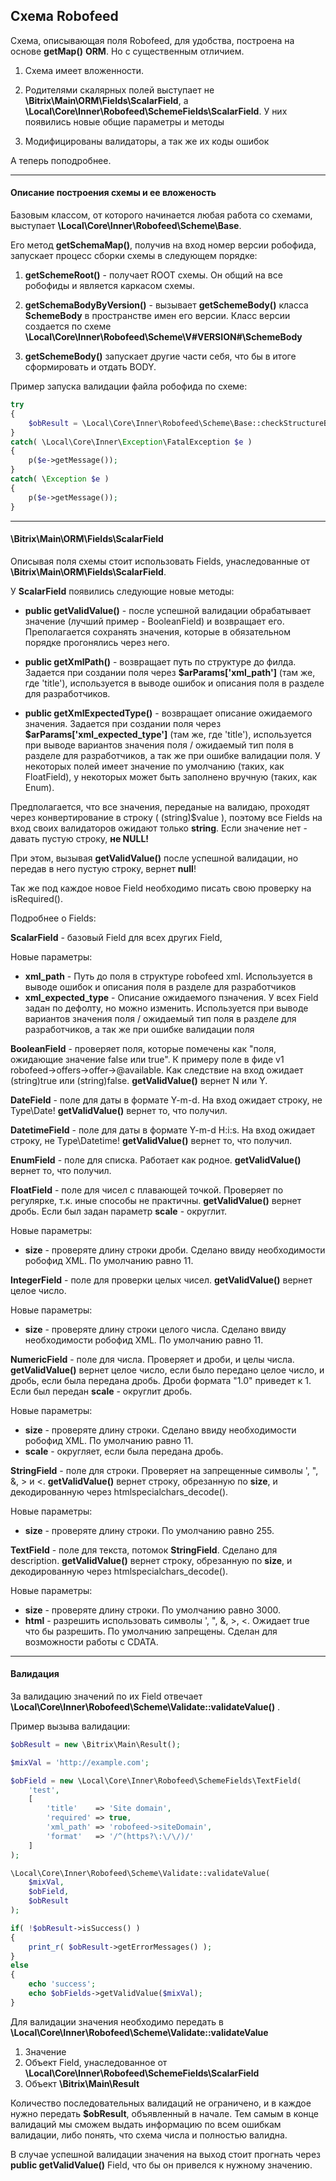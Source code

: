## Схема Robofeed

Схема, описывающая поля Robofeed, для удобства, построена на основе **getMap()** **ORM**. Но с существенным отличием.

1. Схема имеет вложенности.

1. Родителями скалярных полей выступает не **\Bitrix\Main\ORM\Fields\ScalarField**, а **\Local\Core\Inner\Robofeed\SchemeFields\ScalarField**. У них появились новые общие параметры и методы

1. Модифицированы валидаторы, а так же их коды ошибок

А теперь поподробнее.

-----


#### Описание построения схемы и ее вложеность

Базовым классом, от которого начинается любая работа со схемами, выступает **\Local\Core\Inner\Robofeed\Scheme\Base**.

Его метод **getSchemaMap()**, получив на вход номер версии робофида, запускает процесс сборки схемы в следующем порядке:

1. **getSchemeRoot()** - получает ROOT схемы. Он общий на все робофиды и является каркасом схемы.

1. **getSchemaBodyByVersion()** - вызывает **getSchemeBody()** класса **SchemeBody** в пространстве имен его версии. Класс версии создается по схеме **\Local\Core\Inner\Robofeed\Scheme\V#VERSION#\SchemeBody**

1. **getSchemeBody()** запускает другие части себя, что бы в итоге сформировать и отдать BODY.

Пример запуска валидации файла робофида по схеме:
```php
try
{
    $obResult = \Local\Core\Inner\Robofeed\Scheme\Base::checkStructureByVersion( $_SERVER['DOCUMENT_ROOT'].'/robofeed_example.xml', 1 );
}
catch( \Local\Core\Inner\Exception\FatalException $e )
{
    p($e->getMessage());
}
catch( \Exception $e )
{
    p($e->getMessage());
}
```

---

#### \Bitrix\Main\ORM\Fields\ScalarField

Описывая поля схемы стоит использовать Fields, унаследованные от **\Bitrix\Main\ORM\Fields\ScalarField**.

У **ScalarField** появились следующие новые методы:
+ **public getValidValue()** - после успешной валидации обрабатывает значение (лучший пример - BooleanField) и возвращает его. Преполагается сохранять значения, которые в обязательном порядке прогонялись через него.

+ **public getXmlPath()** - возвращает путь по структуре до филда. Задается при создании поля через **$arParams['xml_path']** (там же, где 'title'), используется в выводе ошибок и описания поля в разделе для разработчиков.

+ **public getXmlExpectedType()** - возвращает описание ожидаемого значения. Задается при создании поля через **$arParams['xml_expected_type']** (там же, где 'title'), используется при выводе вариантов значения поля / ожидаемый тип поля в разделе для разработчиков, а так же при ошибке валидации поля. У некоторых полей имеет значение по умолчанию (таких, как FloatField), у некоторых может быть заполнено вручную (таких, как Enum).

Предполагается, что все значения, переданые на валидаю, проходят через конвертирование в строку ( (string)$value ), поэтому все Fields на вход своих валидаторов ожидают только **string**. Если значение нет - давать пустую строку, **не NULL!**

При этом, вызывая **getValidValue()** после успешной валидации, но передав в него пустую строку, вернет **null**!

Так же под каждое новое Field необходимо писать свою проверку на isRequired().

Подробнее о Fields:

**ScalarField** - базовый Field для всех других Field,

Новые параметры:
+ **xml_path** - Путь до поля в структуре robofeed xml. Используется в выводе ошибок и описания поля в разделе для разработчиков
+ **xml_expected_type** - Описание ожидаемого пзначения. У всех Field задан по дефолту, но можно изменить. Используется при выводе вариантов значения поля / ожидаемый тип поля в разделе для разработчиков, а так же при ошибке валидации поля

**BooleanField** - проверяет поля, которые помечены как "поля, ожидающие значение false или true". К примеру поле в фиде v1 robofeed->offers->offer->@available. Как следствие на вход ожидает (string)true или (string)false. **getValidValue()** вернет N или Y.

**DateField** - поле для даты в формате Y-m-d. На вход ожидает строку, не Type\Date! **getValidValue()** вернет то, что получил.

**DatetimeField** - поле для даты в формате Y-m-d H:i:s. На вход ожидает строку, не Type\Datetime! **getValidValue()** вернет то, что получил.

**EnumField** - поле для списка. Работает как родное. **getValidValue()** вернет то, что получил.

**FloatField** - поле для чисел с плавающей точкой. Проверяет по регулярке, т.к. иные способы не практичны. **getValidValue()** вернет дробь. Если был задан параметр **scale** - округлит.

Новые параметры:
+ **size** - проверяте длину строки дроби. Сделано ввиду необходимости робофид XML. По умолчанию равно 11.

**IntegerField** - поле для проверки целых чисел. **getValidValue()** вернет целое число.

Новые параметры:
+ **size** - проверяте длину строки целого числа. Сделано ввиду необходимости робофид XML. По умолчанию равно 11.

**NumericField** - поле для числа. Проверяет и дроби, и целы числа. **getValidValue()** вернет целое число, если было передано целое число, и дробь, если была передана дробь. Дроби формата "1.0" приведет к 1. Если был передан **scale** - округлит дробь.

Новые параметры:
+ **size** - проверяте длину строки. Сделано ввиду необходимости робофид XML. По умолчанию равно 11.
+ **scale** - округляет, если была передана дробь.

**StringField** - поле для строки. Проверяет на запрещенные символы ', ", &, > и <. **getValidValue()** вернет строку, обрезанную по **size**, и декодированную через htmlspecialchars_decode().

Новые параметры:
+ **size** - проверяте длину строки. По умолчанию равно 255.

**TextField** - поле для текста, потомок **StringField**. Сделано для description. **getValidValue()** вернет строку, обрезанную по **size**, и декодированную через htmlspecialchars_decode().

Новые параметры:
+ **size** - проверяте длину строки. По умолчанию равно 3000.
+ **html** - разрешить использовать символы ', ", &, >, <. Ожидает true что бы разрешить. По умолчанию запрещены. Сделан для возможности работы с CDATA.


---

#### Валидация

За валидацию значений по их Field отвечает **\Local\Core\Inner\Robofeed\Scheme\Validate::validateValue()** .

Пример вызыва валидации:
```php
$obResult = new \Bitrix\Main\Result();

$mixVal = 'http://example.com';

$obField = new \Local\Core\Inner\Robofeed\SchemeFields\TextField(
    'test',
    [
        'title'    => 'Site domain',
        'required' => true,
        'xml_path' => 'robofeed->siteDomain',
        'format'   => '/^(https?\:\/\/)/' 
    ]
);

\Local\Core\Inner\Robofeed\Scheme\Validate::validateValue(
    $mixVal,
    $obField,
    $obResult
);

if( !$obResult->isSuccess() )
{
    print_r( $obResult->getErrorMessages() );
}
else
{
    echo 'success';
    echo $obFields->getValidValue($mixVal);
}
```

Для валидации значения необходимо передать в **\Local\Core\Inner\Robofeed\Scheme\Validate::validateValue**
1. Значение
1. Объект Field, унаследованное от **\Local\Core\Inner\Robofeed\SchemeFields\ScalarField**
1. Объект **\Bitrix\Main\Result**

Количество последовательных валидаций не ограничено, и в каждое нужно передать **$obResult**, объявленный в начале. Тем самым в конце валидаций мы сможем выдать информацию по всем ошибкам валидации, либо понять, что схема числа и полностью валидна.

В случае успешной валидации значения на выход стоит прогнать через **public getValidValue()** Field, что бы он привелся к нужному значению.